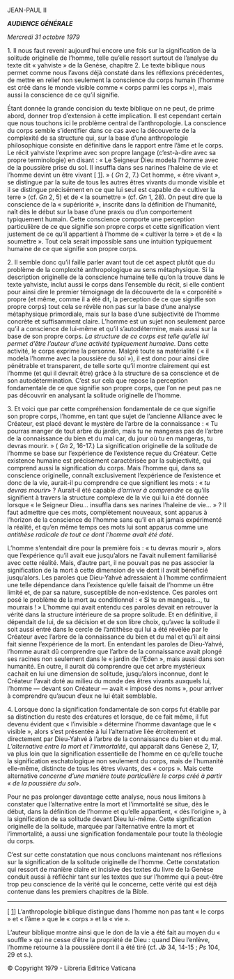 JEAN-PAUL II

***AUDIENCE GÉNÉRALE***

*Mercredi 31 octobre 1979*

1\. Il nous faut revenir aujourd’hui encore une fois sur la signification de la solitude originelle de l’homme, telle qu’elle ressort surtout de l’analyse du texte dit « yahviste » de la Genèse, chapitre 2. Le texte biblique nous permet comme nous l’avons déjà constaté dans les réflexions précédentes, de mettre en relief non seulement la conscience du corps humain (l’homme est créé dans le monde visible comme « corps parmi les corps »), mais aussi la conscience de ce qu’il signifie.

Étant donnée la grande concision du texte biblique on ne peut, de prime abord, donner trop d’extension à cette implication. Il est cependant certain que nous touchons ici le problème central de l’anthropologie. La conscience du corps semble s’identifier dans ce cas avec la découverte de la complexité de sa structure qui, sur la base d’une anthropologie philosophique consiste en définitive dans le rapport entre l’âme et le corps. Le récit yahviste l’exprime avec son propre langage (c’est-à-dire avec sa propre terminologie) en disant : « Le Seigneur Dieu modela l’homme avec de la poussière prise du sol. Il insuffla dans ses narines l’haleine de vie et l’homme devint un être vivant \[ [1](#_ftn1 "")\]. » ( *Gn* 2, 7.) Cet homme, « être vivant », se distingue par la suite de tous les autres êtres vivants du monde visible et il se distingue précisément en ce que lui seul est capable de « cultiver la terre » (cf. *Gn* 2, 5) et de « la soumettre » (cf. *Gn* 1, 28). On peut dire que la conscience de la « supériorité », inscrite dans la définition de l’humanité, naît dès le début sur la base d’une praxis ou d’un comportement typiquement humain. Cette conscience comporte une perception particulière de ce que signifie son propre corps et cette signification vient justement de ce qu’il appartient à l’homme de « cultiver la terre » et de « la soumettre ». Tout cela serait impossible sans une intuition typiquement humaine de ce que signifie son propre corps.

2\. Il semble donc qu’il faille parler avant tout de cet aspect plutôt que du problème de la complexité anthropologique au sens métaphysique. Si la description originelle de la conscience humaine telle qu’on la trouve dans le texte yahviste, inclut aussi le corps dans l’ensemble du récit, si elle contient pour ainsi dire le premier témoignage de la découverte de la « corporéité » propre (et même, comme il a été dit, la perception de ce que signifie son propre corps) tout cela se révèle non pas sur la base d’une analyse métaphysique primordiale, mais sur la base d’une subjectivité de l’homme concrète et suffisamment claire. L’homme est un sujet non seulement parce qu’il a conscience de lui-même et qu’il s’autodétermine, mais aussi sur la base de son propre corps. *La structure de ce corps est telle qu’elle lui permet d’être l’auteur d’une activité typiquement humaine.* Dans cette activité, le corps exprime la personne. Malgré toute sa matérialité ( « il modela l’homme avec la poussière du sol »), il est donc pour ainsi dire pénétrable et transparent, de telle sorte qu’il montre clairement qui est l’homme (et qui il devrait être) grâce à la structure de sa conscience et de son autodétermination. C’est sur cela que repose la perception fondamentale de ce que signifie son propre corps, que l’on ne peut pas ne pas découvrir en analysant la solitude originelle de l’homme.

3\. Et voici que par cette compréhension fondamentale de ce que signifie son propre corps, l’homme, en tant que sujet de l’ancienne Alliance avec le Créateur, est placé devant le mystère de l’arbre de la connaissance : « Tu pourras manger de tout arbre du jardin, mais tu ne mangeras pas de l’arbre de la connaissance du bien et du mal car, du jour où tu en mangeras, tu devras mourir. » ( *Gn* 2, 16-17.) La signification originelle de la solitude de l’homme se base sur l’expérience de l’existence reçue du Créateur. Cette existence humaine est précisément caractérisée par la subjectivité, qui comprend aussi la signification du corps. Mais l’homme qui, dans sa conscience originelle, connaît exclusivement l’expérience de l’existence et donc de la vie, aurait-il pu comprendre ce que signifient les mots : « *tu devras mourir*» ? Aurait-il été capable *d’arriver à comprendre* ce qu’ils signifient à travers la structure complexe de la vie qui lui a été donnée lorsque « le Seigneur Dieu... insuffla dans ses narines l’haleine de vie... » ? Il faut admettre que ces mots, complètement nouveaux, sont apparus à l’horizon de la conscience de l’homme sans qu’il en ait jamais expérimenté la réalité, et qu’en même temps ces mots lui sont apparus comme une *antithèse radicale de tout ce dont l’homme avait été doté.*

L’homme s’entendait dire pour la première fois : « tu devras mourir », alors que l’expérience qu’il avait eue jusqu’alors ne l’avait nullement familiarisé avec cette réalité. Mais, d’autre part, il ne pouvait pas ne pas associer la signification de la mort à cette dimension de vie dont il avait bénéficié jusqu’alors. Les paroles que Dieu-Yahvé adressaient à l’homme confirmaient une telle dépendance dans l’existence qu’elle faisait de l’homme un être limité et, de par sa nature, susceptible de non-existence. Ces paroles ont posé le problème de la mort au conditionnel : « Si tu en mangeais..., tu mourrais ! » L’homme qui avait entendu ces paroles devait en retrouver la vérité dans la structure intérieure de sa propre solitude. Et en définitive, il dépendait de lui, de sa décision et de son libre choix, qu’avec la solitude il soit aussi entré dans le cercle de l’antithèse qui lui a été révélée par le Créateur avec l’arbre de la connaissance du bien et du mal et qu’il ait ainsi fait sienne l’expérience de la mort. En entendant les paroles de Dieu-Yahvé, l’homme aurait dû comprendre que l’arbre de la connaissance avait plongé ses racines non seulement dans le « jardin de l’Éden », mais aussi dans son humanité. En outre, il aurait dû comprendre que cet arbre mystérieux cachait en lui une dimension de solitude, jusqu’alors inconnue, dont le Créateur l’avait doté au milieu du monde des êtres vivants auxquels lui, l’homme — devant son Créateur — avait « imposé des noms », pour arriver à comprendre qu’aucun d’eux ne lui était semblable.

4\. Lorsque donc la signification fondamentale de son corps fut établie par sa distinction du reste des créatures et lorsque, de ce fait même, il fut devenu évident que « l’invisible » détermine l’homme davantage que le « visible », alors s’est présentée à lui l’alternative liée étroitement et directement par Dieu-Yahvé à l’arbre de la connaissance du bien et du mal. *L’alternative entre la mort et l’immortalité*, qui apparaît dans Genèse 2, 17, va plus loin que la signification essentielle de l’homme en ce qu’elle touche la signification eschatologique non seulement du corps, mais de l’humanité elle-même, distincte de tous les êtres vivants, des « corps ». Mais cette alternative *concerne d’une manière toute particulière le corps créé à partir « de la poussière du sol*».

Pour ne pas prolonger davantage cette analyse, nous nous limitons à constater que l’alternative entre la mort et l’immortalité se situe, dès le début, dans la définition de l’homme et qu’elle appartient, « dès l’origine », à la signification de sa solitude devant Dieu lui-même. Cette signification originelle de la solitude, marquée par l’alternative entre la mort et l’immortalité, a aussi une signification fondamentale pour toute la théologie du corps.

C’est sur cette constatation que nous concluons maintenant nos réflexions sur la signification de la solitude originelle de l’homme. Cette constatation qui ressort de manière claire et incisive des textes du livre de la Genèse conduit aussi à réfléchir tant sur les textes que sur l’homme qui a peut-être trop peu conscience de la vérité qui le concerne, cette vérité qui est déjà contenue dans les premiers chapitres de la Bible.

* * *

\[ [1](#_ftnref1 "")\] L’anthropologie biblique distingue dans l’homme non pas tant « le corps » et « l’âme » que le « corps » et la « vie ».

L’auteur biblique montre ainsi que le don de la vie a été fait au moyen du « souffle » qui ne cesse d’être la propriété de Dieu : quand Dieu l’enlève, l’homme retourne à la poussière dont il a été tiré (cf. *Jb* 34, 14-15 ; *Ps* 104, 29 et s.).

© Copyright 1979 - Libreria Editrice Vaticana